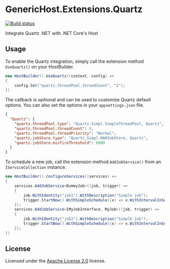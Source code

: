 # GenericHost.Extensions.Quartz

[![Build status](https://ci.appveyor.com/api/projects/status/hja78a47mohg714g/branch/master?svg=true)](https://ci.appveyor.com/project/skiptirengu/hosting-extensions-quartz/branch/master)

Integrate Quartz .NET with .NET Core's Host

## Usage

To enable the Quartz integration, simply call the extension method `UseQuartz()` on your HostBuilder.

```c#
new HostBuilder().UseQuartz((context, config) =>
{
    config.Set("quartz.threadPool.threadCount", "2");
})
```

The callback is opitional and can be used to customize Quartz default options. You can also set the options in your `appsettings.json` file.

```json
{
  "Quartz": {
    "quartz.threadPool.type": "Quartz.Simpl.SimpleThreadPool, Quartz",
    "quartz.threadPool.threadCount": 5,
    "quartz.threadPool.threadPriority": "Normal",
    "quartz.jobStore.type": "Quartz.Simpl.RAMJobStore, Quartz",
    "quartz.jobStore.misfireThreshold": 6000
  }
}
```

To schedule a new job, call the extension method `AddJobService()` from an `IServiceCollection` instance.

```c#
new HostBuilder().ConfigureServices((services) =>
{
    services.AddJobService<DummyJob>((job, trigger) =>
    {
        job.WithIdentity("job1").WithDescription("Simple job");
        trigger.StartNow().WithSimpleSchedule((x) => x.WithIntervalInSeconds(5).RepeatForever());
    });
    services.AddJobService<IMyJobInterface, MyJob>((job, trigger) =>
    {
        job.WithIdentity("job2").WithDescription("Simple job");
        trigger.StartNow().WithSimpleSchedule((x) => x.WithIntervalInSeconds(60).RepeatForever());
    });
})
```

## License

Licensed under the [Apache License 2.0](./LICENSE) license.
